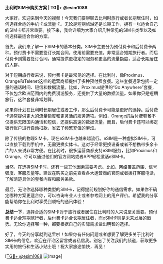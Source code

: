 **比利时SIM卡购买方案 | TG💪+ @esim1088**

大家好，欢迎来到今天的视频！今天我们要聊聊去比利时旅行或者长期居住时，如何选择合适的手机卡或流量卡。无论是短期旅游还是长期工作，拥有一张适合自己的SIM卡都非常重要。接下来，我会详细为大家介绍几种常见的SIM卡类型以及如何选择最适合你的方案。

首先，我们来了解一下SIM卡的基本分类。SIM卡主要分为预付费卡和后付费卡两种。预付费卡不需要签订长期合同，使用前需要充值，非常适合短期旅行者。而后付费卡则需要签订合同，通常提供更稳定的服务和更高的流量额度，适合长期居住的人群。

对于短期旅行者来说，预付费卡是最常见的选择。在比利时，像Proximus、Orange和Telenet这样的运营商都提供了多种预付费套餐。这些套餐通常包括一定量的通话时间、短信和数据流量。比如，Proximus提供的“Go Anywhere”套餐，不仅包含欧洲范围内的免费漫游服务，还提供了大量的数据流量。如果你只是短期旅行，这种套餐非常划算。

如果你计划在比利时长期居住或者工作，那么后付费卡可能是更好的选择。后付费卡通常提供更大的流量额度和更灵活的服务选项。例如，Orange的后付费套餐不仅提供无限国内通话和短信，还提供高速的数据流量。而且，后付费卡还可以绑定银行账户进行自动扣款，省去了频繁充值的麻烦。

除了传统的物理SIM卡，现在eSIM卡也越来越流行。eSIM是一种虚拟SIM卡，可以直接下载到手机中，无需更换实体卡。这对于经常更换设备或者不想携带多余卡片的人来说非常方便。在比利时，很多运营商都支持eSIM服务，比如Proximus和Orange。你可以通过他们的官方网站或者APP轻松激活eSIM卡。

当然，在选择SIM卡时，还有一些其他因素需要考虑。比如，网络覆盖范围、信号强度、客服质量等。建议在购买之前先查看各大运营商的官网或者拨打客服电话，了解清楚具体的套餐内容和服务条款。

最后，无论你选择哪种类型的SIM卡，记得提前规划好你的通信需求。如果你不确定哪种方案更适合你，可以咨询专业人士或者参考网上的用户评价。希望我的分享能帮助你在比利时享受到顺畅的通讯体验！

**总结一下**，选择合适的SIM卡对于旅行或者居住在比利时的人来说至关重要。预付费卡适合短期旅行者，后付费卡适合长期居住者，而eSIM卡则是未来发展的趋势。无论你选择哪一种，都要根据自己的实际需求做出明智的选择。

好了，今天的分享就到这里啦！如果你有任何问题或者想要了解更多关于比利时SIM卡的信息，欢迎在评论区留言或者私信我。别忘了关注我们的频道，获取更多实用的旅行和生活小贴士哦！祝大家旅途愉快，再见！

[[TG💪+ @esim1088](https://t.me/s/esim1088) ![Image](https://i.postimg.cc/4NQfJmqS/Snipaste-2025-05-13-00-14-12.png)]